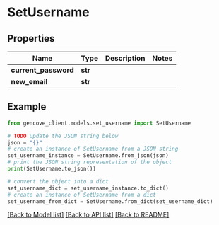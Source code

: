 # SetUsername


## Properties

Name | Type | Description | Notes
------------ | ------------- | ------------- | -------------
**current_password** | **str** |  |
**new_email** | **str** |  |

## Example

```python
from gencove_client.models.set_username import SetUsername

# TODO update the JSON string below
json = "{}"
# create an instance of SetUsername from a JSON string
set_username_instance = SetUsername.from_json(json)
# print the JSON string representation of the object
print(SetUsername.to_json())

# convert the object into a dict
set_username_dict = set_username_instance.to_dict()
# create an instance of SetUsername from a dict
set_username_from_dict = SetUsername.from_dict(set_username_dict)
```
[[Back to Model list]](../README.md#documentation-for-models) [[Back to API list]](../README.md#documentation-for-api-endpoints) [[Back to README]](../README.md)
